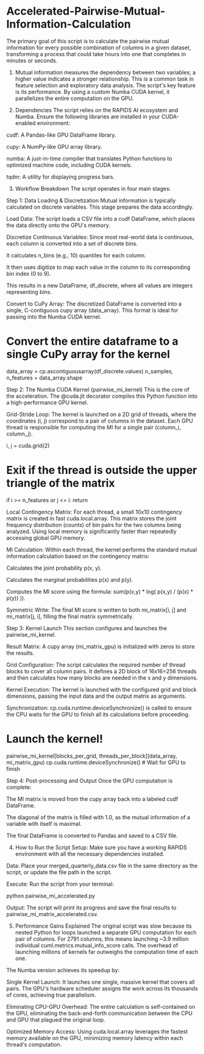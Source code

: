 # Accelerated-Pairwise-Mutual-Information-Calculation
The primary goal of this script is to calculate the pairwise mutual information for every possible combination of columns in a given dataset, transforming a process that could take hours into one that completes in minutes or seconds.


1. Mutual information measures the dependency between two variables; a higher value indicates a stronger relationship. This is a common task in feature selection and exploratory data analysis. The script's key feature is its performance. By using a custom Numba CUDA kernel, it parallelizes the entire computation on the GPU.


2. Dependencies
The script relies on the RAPIDS AI ecosystem and Numba. Ensure the following libraries are installed in your CUDA-enabled environment:

cudf: A Pandas-like GPU DataFrame library.

cupy: A NumPy-like GPU array library.

numba: A just-in-time compiler that translates Python functions to optimized machine code, including CUDA kernels.

tqdm: A utility for displaying progress bars.

3. Workflow Breakdown
The script operates in four main stages:

Step 1: Data Loading & Discretization
Mutual information is typically calculated on discrete variables. This stage prepares the data accordingly.

Load Data: The script loads a CSV file into a cudf DataFrame, which places the data directly onto the GPU's memory.

Discretize Continuous Variables: Since most real-world data is continuous, each column is converted into a set of discrete bins.

It calculates n_bins (e.g., 10) quantiles for each column.

It then uses digitize to map each value in the column to its corresponding bin index (0 to 9).

This results in a new DataFrame, df_discrete, where all values are integers representing bins.

Convert to CuPy Array: The discretized DataFrame is converted into a single, C-contiguous cupy array (data_array). This format is ideal for passing into the Numba CUDA kernel.

# Convert the entire dataframe to a single CuPy array for the kernel
data_array = cp.ascontiguousarray(df_discrete.values)
n_samples, n_features = data_array.shape

Step 2: The Numba CUDA Kernel (pairwise_mi_kernel)
This is the core of the acceleration. The @cuda.jit decorator compiles this Python function into a high-performance GPU kernel.

Grid-Stride Loop: The kernel is launched on a 2D grid of threads, where the coordinates (i, j) correspond to a pair of columns in the dataset. Each GPU thread is responsible for computing the MI for a single pair (column_i, column_j).

i, j = cuda.grid(2)
# Exit if the thread is outside the upper triangle of the matrix
if i >= n_features or j <= i:
    return

Local Contingency Matrix: For each thread, a small 10x10 contingency matrix is created in fast cuda.local.array. This matrix stores the joint frequency distribution (counts) of bin pairs for the two columns being analyzed. Using local memory is significantly faster than repeatedly accessing global GPU memory.

MI Calculation: Within each thread, the kernel performs the standard mutual information calculation based on the contingency matrix:

Calculates the joint probability p(x, y).

Calculates the marginal probabilities p(x) and p(y).

Computes the MI score using the formula: sum(p(x,y) * log( p(x,y) / (p(x) * p(y)) )).

Symmetric Write: The final MI score is written to both mi_matrix[i, j] and mi_matrix[j, i], filling the final matrix symmetrically.

Step 3: Kernel Launch
This section configures and launches the pairwise_mi_kernel.

Result Matrix: A cupy array (mi_matrix_gpu) is initialized with zeros to store the results.

Grid Configuration: The script calculates the required number of thread blocks to cover all column pairs. It defines a 2D block of 16x16=256 threads and then calculates how many blocks are needed in the x and y dimensions.

Kernel Execution: The kernel is launched with the configured grid and block dimensions, passing the input data and the output matrix as arguments.

Synchronization: cp.cuda.runtime.deviceSynchronize() is called to ensure the CPU waits for the GPU to finish all its calculations before proceeding.

# Launch the kernel!
pairwise_mi_kernel[blocks_per_grid, threads_per_block](data_array, mi_matrix_gpu)
cp.cuda.runtime.deviceSynchronize() # Wait for GPU to finish

Step 4: Post-processing and Output
Once the GPU computation is complete:

The MI matrix is moved from the cupy array back into a labeled cudf DataFrame.

The diagonal of the matrix is filled with 1.0, as the mutual information of a variable with itself is maximal.

The final DataFrame is converted to Pandas and saved to a CSV file.

4. How to Run the Script
Setup: Make sure you have a working RAPIDS environment with all the necessary dependencies installed.

Data: Place your merged_quarterly_data.csv file in the same directory as the script, or update the file path in the script.

Execute: Run the script from your terminal:

python pairwise_mi_accelerated.py

Output: The script will print its progress and save the final results to pairwise_mi_matrix_accelerated.csv.

5. Performance Gains Explained
The original script was slow because its nested Python for loops launched a separate GPU computation for each pair of columns. For 2791 columns, this means launching ~3.9 million individual cuml.metrics.mutual_info_score calls. The overhead of launching millions of kernels far outweighs the computation time of each one.

The Numba version achieves its speedup by:

Single Kernel Launch: It launches one single, massive kernel that covers all pairs. The GPU's hardware scheduler assigns the work across its thousands of cores, achieving true parallelism.

Eliminating CPU-GPU Overhead: The entire calculation is self-contained on the GPU, eliminating the back-and-forth communication between the CPU and GPU that plagued the original loop.

Optimized Memory Access: Using cuda.local.array leverages the fastest memory available on the GPU, minimizing memory latency within each thread's computation.
